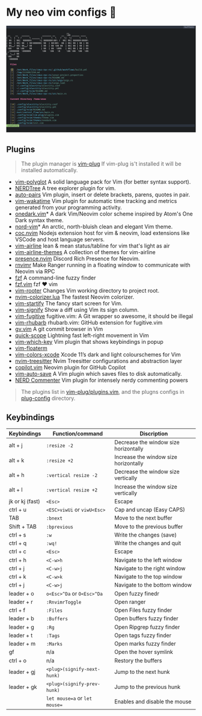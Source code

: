 # My neo vim configs 🥰

![startfy screenshot](./Screenshots/startify_0.0.1.png)

## Plugins

> The plugin manager is [vim-plug](https://github.com/junegunn/vim-plug)
> If vim-plug is't installed it will be installed automatically.

- [vim-polyglot](https://github.com/sheerun/vim-polyglot) A solid language pack for Vim (for better syntax support).
- [NERDTree](https://github.com/preservim/nerdtree) A tree explorer plugin for vim.
- [auto-pairs](https://github.com/jiangmiao/auto-pairs) Vim plugin, insert or delete brackets, parens, quotes in pair.
- [vim-wakatime](https://github.com/wakatime/vim-wakatime) Vim plugin for automatic time tracking and metrics generated from your programming activity.
- [onedark.vim](https://github.com/joshdick/onedark.vim)\* A dark Vim/Neovim color scheme inspired by Atom's One Dark syntax theme.
- [nord-vim](https://github.com/arcticicestudio/nord-vim)\* An arctic, north-bluish clean and elegant Vim theme.
- [coc.nvim](https://github.com/neoclide/coc.nvim) Nodejs extension host for vim & neovim, load extensions like VSCode and host language servers.
- [vim-airline](https://github.com/vim-airline/vim-airline) lean & mean status/tabline for vim that's light as air
- [vim-airline-themes](https://github.com/vim-airline/vim-airline-themes) A collection of themes for vim-airline
- [presence.nvim](https://github.com/andweeb/presence.nvim) Discord Rich Presence for Neovim.
- [rnvimr](https://github.com/kevinhwang91/rnvimr) Make Ranger running in a floating window to communicate with Neovim via RPC
- [fzf](https://github.com/junegunn/fzf) A command-line fuzzy finder
- [fzf.vim](https://github.com/junegunn/fzf.vim) fzf ❤ vim
- [vim-rooter](https://github.com/airblade/vim-rooter) Changes Vim working directory to project root.
- [nvim-colorizer.lua](https://github.com/norcalli/nvim-colorizer.lua) The fastest Neovim colorizer.
- [vim-startify](https://github.com/mhinz/vim-startify) The fancy start screen for Vim.
- [vim-signify](https://github.com/mhinz/vim-signify) Show a diff using Vim its sign column.
- [vim-fugitive](https://github.com/tpope/vim-fugitive) fugitive.vim: A Git wrapper so awesome, it should be illegal
- [vim-rhubarb](https://github.com/tpope/vim-rhubarb) rhubarb.vim: GitHub extension for fugitive.vim
- [gv.vim](https://github.com/junegunn/gv.vim) A git commit browser in Vim
- [quick-scope](https://github.com/unblevable/quick-scope) Lightning fast left-right movement in Vim
- [vim-which-key](https://github.com/liuchengxu/vim-which-key) Vim plugin that shows keybindings in popup
- [vim-floaterm](https://github.com/voldikss/vim-floaterm)
- [vim-colors-xcode](https://github.com/arzg/vim-colors-xcode) Xcode 11’s dark and light colourschemes for Vim
- [nvim-treesitter](https://github.com/nvim-treesitter/nvim-treesitter) Nvim Treesitter configurations and abstraction layer
- [copilot.vim](https://github.com/github/copilot.vim) Neovim plugin for GitHub Copilot
- [vim-auto-save](https://github.com/907th/vim-auto-save) A Vim plugin which saves files to disk automatically.
- [NERD Commenter](https://github.com/preservim/nerdcommenter) Vim plugin for intensely nerdy commenting powers


> The plugins list in [vim-plug/plugins.vim](./vim-plug/plugins.vim),
> and the plugns configs in [plug-config](./plug-config) directory.

## Keybindings

| Keybindings     | Function/command            | Discription                           |
| --------------- | --------------------------- | ------------------------------------- |
| alt + j         | `:resize -2`                | Decrease the window size horizontally |
| alt + k         | `:resize +2`                | Increase the window size horizontally |
| alt + h         | `:vertical resize -2`       | Decrease the window size vertically   |
| alt + l         | `:vertical resize +2`       | Increase the window size vertically   |
| jk or kj (fast) | `<Esc>`                     | Escape                                |
| ctrl + u        | `<ESC>viwUi` or `viwU<Esc>` | Cap and uncap (Easy CAPS)             |
| TAB             | `:bnext`                    | Move to the next buffer               |
| Shift + TAB     | `:bprevious`                | Move to the previous buffer           |
| ctrl + s        | `:w`                        | Write the changes (save)              |
| ctrl + q        | `:wq!`                      | Write the changes and quit            |
| ctrl + c        | `<Esc>`                     | Escape                                |
| ctrl + h        | `<C-w>h`                    | Navigate to the left window           |
| ctrl + j        | `<C-w>j`                    | Navigate to the right window          |
| ctrl + k        | `<C-w>k`                    | Navigate to the top window            |
| ctrl + j        | `<C-w>j`                    | Navigate to the bottom window         |
| leader + o      | `o<Esc>^Da` or `O<Esc>^Da`  | Open fuzzy finedr                     |
| leader + r      | `:RnvimrToggle`             | Open ranger                           |
| ctrl + f        | `:Files`                    | Open Files fuzzy finder               |
| leader + b      | `:Buffers`                  | Open buffers fuzzy finder             |
| leader + g      | `:Rg`                       | Open Ripgrep fuzzy finder             |
| leader + t      | `:Tags`                     | Open tags fuzzy finder                |
| leader + m      | `:Marks`                    | Open marks fuzzy finder               |
| gf              | n/a                         | Open the hover symlink                |
| ctrl + o        | n/a                         | Restory the buffers                   |
| leader + gj     | `<plug>(signify-next-hunk)` | Jump to the next hunk                 |
| leader + gk     | `<plug>(signify-prev-hunk)` | Jump to the previous hunk             |
| <F6>            | ``let mouse=a``  or `let mouse=` | Enables and disable the mouse        |
